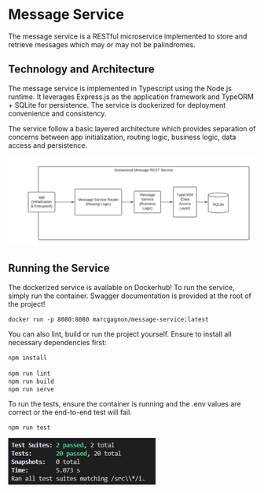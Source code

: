 # Message Service

The message service is a RESTful microservice implemented to store and retrieve messages which may or may not be palindromes.

## Technology and Architecture

The message service is implemented in Typescript using the Node.js runtime. It leverages Express.js as the application framework and TypeORM + SQLite for persistence. The service is dockerized for deployment convenience and consistency.

The service follow a basic layered architecture which provides separation of concerns between app initialization, routing logic, business logic, data access and persistence.

![alt text](./Simple_Architecture.png)

## Running the Service

The dockerized service is available on Dockerhub! To run the service, simply run the container. Swagger documentation is provided at the root of the project!

```
docker run -p 8080:8080 marcgagnon/message-service:latest
```

You can also lint, build or run the project yourself. Ensure to install all necessary dependencies first:

```
npm install

npm run lint
npm run build
npm run serve
```

To run the tests, ensure the container is running and the .env values are correct or the end-to-end test will fail.

```
npm run test
```

![alt text](./Test_Run.jpg)
